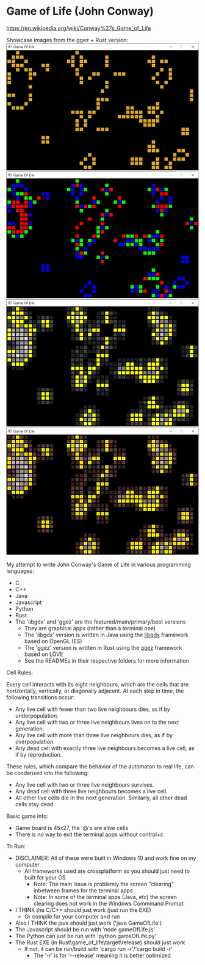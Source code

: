 # Game of Life (John Conway)

https://en.wikipedia.org/wiki/Conway%27s_Game_of_Life

Showcase images from the ggez + Rust version:
![Normal View](https://github.com/LelsersLasers/GameOfLife/raw/main/ggez/Showcase/normalView.PNG)
![Difference View](https://github.com/LelsersLasers/GameOfLife/raw/main/ggez/Showcase/differenceView.PNG)
![Neighbors View](https://github.com/LelsersLasers/GameOfLife/raw/main/ggez/Showcase/neighborsView.PNG)
![Neighbors Advanced View](https://github.com/LelsersLasers/GameOfLife/raw/main/ggez/Showcase/advancedView.PNG)


My attempt to write John Conway's Game of Life in various programming languages:
- C
- C++
- Java
- Javascript
- Python
- Rust
- The 'libgdx' and 'ggez' are the featured/main/primary/best versions
    - They are graphical apps (rather than a terminal one)
    - The 'libgdx' version is written in Java using the [libgdx](https://libgdx.com/) framework based on OpenGL (ES)
    - The 'ggez' version is written in Rust using the [ggez](https://ggez.rs/) framework based on LÖVE
    - See the READMEs in their respective folders for more information

Cell Rules:

Every cell interacts with its eight neighbours, which are the cells that are horizontally, vertically, or diagonally adjacent. At each step in time, the following transitions occur:
- Any live cell with fewer than two live neighbours dies, as if by underpopulation.
- Any live cell with two or three live neighbours lives on to the next generation.
- Any live cell with more than three live neighbours dies, as if by overpopulation.
- Any dead cell with exactly three live neighbours becomes a live cell, as if by reproduction.

These rules, which compare the behavior of the automaton to real life, can be condensed into the following:
- Any live cell with two or three live neighbours survives.
- Any dead cell with three live neighbours becomes a live cell.
- All other live cells die in the next generation. Similarly, all other dead cells stay dead.

Basic game info:
- Game board is 45x27, the '@'s are alive cells
- There is no way to exit the terminal apps without control+c


To Run:
- DISCLAIMER: All of these were built in Windows 10 and work fine on my computer
    - All frameworks used are crossplatform so you should just need to built for your OS
        - Note: The main issue is problemly the screen "clearing" inbetween frames for the terminal apps
        - Note: In some of the terminal apps (Java, etc) the screen clearing does not work in the Windows Commmand Prompt
- I THINK the C/C++ should just work (just run the EXE)
    - Or compile for your computer and run
- Also I THINK the java should just work ('java GameOfLife')
- The Javascript should be run with 'node gameOfLife.js'
- The Python can just be run with 'python gameOfLife.py'
- The Rust EXE (in Rust\game_of_life\target\release) should just work
    - If not, it can be run/build with 'cargo run -r'/'cargo build -r'
        - The '-r' is for '--release' meaning it is better optimized
